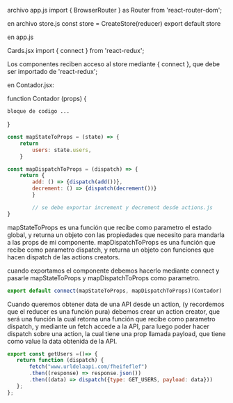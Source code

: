 archivo app.js
import { BrowserRouter } as Router from 'react-router-dom';

en archivo store.js
const store = CreateStore(reducer)
export default store

en app.js
<Provider store={store}>
<Router>
<App/>
<Router/>
</Provider>


Cards.jsx
import { connect } from 'react-redux';


Los componentes reciben acceso al store mediante { connect }, que debe ser importado de 'react-redux';

en Contador.jsx:

function Contador (props) {

    bloque de codigo ... 
}

``` javascript
const mapStateToProps = (state) => {
    return 
        users: state.users,
    }

const mapDispatchToProps = (dispatch) => {
    return {
        add: () => {dispatch(add())},
        decrement: () => {dispatch(decrement())}
        }

        // se debe exportar increment y decrement desde actions.js
}
```

mapStateToProps es una función que recibe como parametro el estado global, y returna un objeto con las propiedades que necesito para mandarla a las props de mi componente.
mapDispatchToProps es una función que recibe como parametro dispatch, y returna un objeto con funciones que hacen dispatch de las actions creators.


cuando exportamos el componente debemos hacerlo mediante connect y pasarle mapStateToProps y mapDispatchToProps como parametro.

``` javascript
export default connect(mapStateToProps, mapDispatchToProps)(Contador)
```

Cuando queremos obtener data de una API desde un action, (y recordemos que el reducer es una función pura) debemos crear un action creator, que será una función la cual retorna una función que recibe como parametro dispatch, y mediante un fetch accede a la API, para luego poder hacer dispatch sobre una action, la cual tiene una prop llamada payload, que tiene como value la data obtenida de la API.

 ``` javascript
 export const getUsers =()=> {
    return function (dispatch) {
        fetch("www.urldelaapi.com/fheifeflef")
        .then((response) => response.json())
        .then((data) => dispatch({type: GET_USERS, payload: data}))
    };
 };
 ```